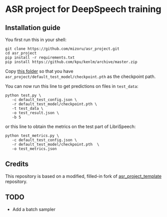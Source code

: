 # ASR project for DeepSpeech training

## Installation guide

You first run this in your shell:
```shell
git clone https://github.com/mizoru/asr_project.git
cd asr_project
pip install -r requirements.txt
pip install https://github.com/kpu/kenlm/archive/master.zip
```

Copy [this folder](https://drive.google.com/drive/folders/1L2oh-kxpbHP15CCRYbea9m9o6kEPEDam) so that you have `asr_project/default_test_model/checkpoint.pth` as the checkpoint path.

You can now run this line to get predictions on files in `test_data`:
```shell
python test.py \
   -c default_test_config.json \
   -r default_test_model/checkpoint.pth \
   -t test_data \
   -o test_result.json \
   -b 5
```
or this line to obtain the metrics on the test part of LibriSpeech:
```shell
python test_metrics.py \
   -c default_test_config.json \
   -r default_test_model/checkpoint.pth  \
   -o test_metrics.json
```

## Credits

This repository is based on a modified, filled-in fork of [asr_project_template](https://github.com/WrathOfGrapes/asr_project_template) repository.

## TODO

* Add a batch sampler
